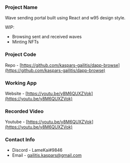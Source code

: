 ### Project Name
Wave sending portal built using React and w95 design style.

WIP:
- Browsing sent and received waves
- Minting NFTs

### Project Code
Repo - [https://github.com/kaspars-gailitis/dapp-browse](https://github.com/kaspars-gailitis/dapp-browse)

### Working App
Website - [https://youtu.be/y8M6QUXZVok](https://youtu.be/y8M6QUXZVok)

### Recorded Video
Youtube - [https://youtu.be/y8M6QUXZVok](https://youtu.be/y8M6QUXZVok)

### Contact Info
- Discord - LameKai#9846
- Email - [gailitis.kaspars@gmail.com](mailto:gailitis.kaspars@gmail.com)
